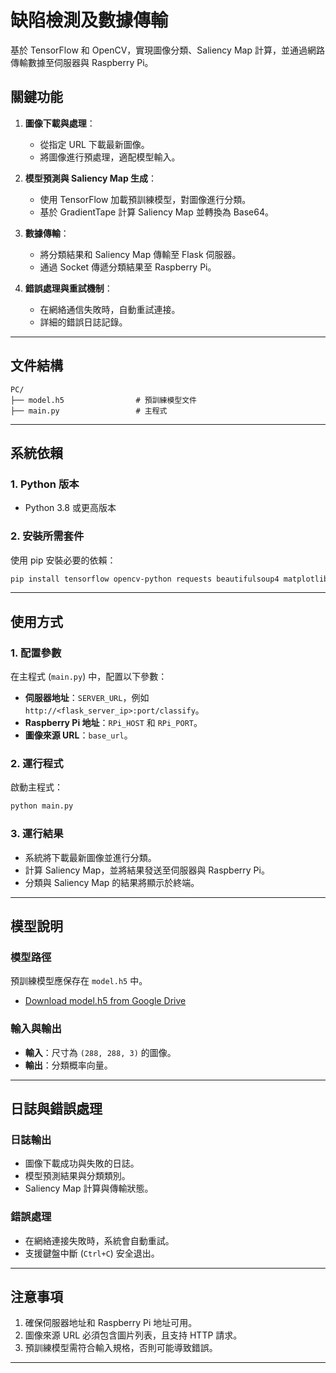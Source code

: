 # 缺陷檢測及數據傳輸

基於 TensorFlow 和 OpenCV，實現圖像分類、Saliency Map 計算，並通過網路傳輸數據至伺服器與 Raspberry Pi。

## 關鍵功能

1. **圖像下載與處理**：
   - 從指定 URL 下載最新圖像。
   - 將圖像進行預處理，適配模型輸入。

2. **模型預測與 Saliency Map 生成**：
   - 使用 TensorFlow 加載預訓練模型，對圖像進行分類。
   - 基於 GradientTape 計算 Saliency Map 並轉換為 Base64。

3. **數據傳輸**：
   - 將分類結果和 Saliency Map 傳輸至 Flask 伺服器。
   - 通過 Socket 傳遞分類結果至 Raspberry Pi。

4. **錯誤處理與重試機制**：
   - 在網絡通信失敗時，自動重試連接。
   - 詳細的錯誤日誌記錄。

---

## 文件結構

```
PC/
├── model.h5                # 預訓練模型文件
├── main.py                 # 主程式
```

---

## 系統依賴

### 1. Python 版本
- Python 3.8 或更高版本

### 2. 安裝所需套件

使用 pip 安裝必要的依賴：

```bash
pip install tensorflow opencv-python requests beautifulsoup4 matplotlib
```

---

## 使用方式

### 1. 配置參數

在主程式 (`main.py`) 中，配置以下參數：
- **伺服器地址**：`SERVER_URL`，例如 `http://<flask_server_ip>:port/classify`。
- **Raspberry Pi 地址**：`RPi_HOST` 和 `RPi_PORT`。
- **圖像來源 URL**：`base_url`。

### 2. 運行程式

啟動主程式：

```bash
python main.py
```

### 3. 運行結果

- 系統將下載最新圖像並進行分類。
- 計算 Saliency Map，並將結果發送至伺服器與 Raspberry Pi。
- 分類與 Saliency Map 的結果將顯示於終端。

---

## 模型說明

### 模型路徑

預訓練模型應保存在 `model.h5` 中。
- [Download model.h5 from Google Drive](https://drive.google.com/file/d/12MZbANG89C-afBirAZgldY6KPROiLqut/view)

### 輸入與輸出

- **輸入**：尺寸為 `(288, 288, 3)` 的圖像。
- **輸出**：分類概率向量。

---

## 日誌與錯誤處理

### 日誌輸出

- 圖像下載成功與失敗的日誌。
- 模型預測結果與分類類別。
- Saliency Map 計算與傳輸狀態。

### 錯誤處理

- 在網絡連接失敗時，系統會自動重試。
- 支援鍵盤中斷 (`Ctrl+C`) 安全退出。

---

## 注意事項

1. 確保伺服器地址和 Raspberry Pi 地址可用。
2. 圖像來源 URL 必須包含圖片列表，且支持 HTTP 請求。
3. 預訓練模型需符合輸入規格，否則可能導致錯誤。

---


